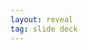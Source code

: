 ```yaml
---
layout: reveal
tag: slide deck
---
```

<!-- _class: lead invert 
<!-- _paginate: false 
# Empirism and experiment

* Rational decision making process
* Elements of experiment
* Guideline to meaningful results

![bg left:33%][experiment]
Note:
Objective:
    * rational decision-making should be based upon gathered data
    * experiments need: sponsor, group in charge, plan, definition of done, timebox
    * think and measure only what is important, adapt
Agenda:
    * aligned view on how do we make decisions
    * elements of experiment process
    * defining roles of sponsor and group in charge - purpose and responsibilities
    * defining plan - scope, DoD and timebox - 
    * analyze results: not only bussiness, also method and KPIs involved
    * if you don't measure it its not important for you


---
<!-- _class: lead 
<!-- _paginate: false 
# Rational decision making process

## What does it mean to act rational

Note: 



---
<!--![bg left:33%][]
## Elements of experiment

* Sponsor
* Well-defined goal
* Transparent procedure
* Feedback loop

Note: 
* Scientists - interested in results
* Thesis - defined goals
* Procedure
  + Record state before experiment
  + Making the actual change in the system
  + Record state after experiment
  + Analyze data
* Document and share results - look for feedback
* Inspect and Adapt experiment framework


---
<!--![bg left:33%][]
## Sponsor and group in charge

* Sponsor - Strongly interested person
* Group in charge - appropriate group of people with
  * all required skills
  * access to resources
  * spare time
  * strong motivation to do the work

<!--![bg left:33%][]
Note: 



---
<!-- _class: lead 
<!--![bg left:33%][]
## Smart goals and KPI

### What is the purpose of setting KPI

Note: 
    * What is the connection between goals and KPI?
    * Do we observe alignment between measurements and goals declared in our organization?
    * KPI is M (measurable) in SMART


---
<!--![bg left:33%][]
## Key Performance Indicator

* Not **every** indicator
* Tells about actual **performance**
* **Indicator** doesn't tell full story - ask for details
* Checked on regular basis

Note: 
    * We choose only few key qualities we focus on so we can agree on meaning and importance of chosen qualities to measure.
    * We must have believe we measure performance
      * How well are chosen qualities tell about performing on the job - adding value to product?
      * What change we would hope to observe if this KPI would get better by 35%?
      * What timeframe is suitable to capture results of given KPI?
    * Remeber "indicator" is not a "full score". To fully understand KPI value ask questions and clarify
      * What are some indicators that don't need clarifying and are ok on their own (without any asking for story)?
      * Problems risen with telling a story makes optimization easier
    * If KPI is setted up but left uncheck for longer time - ask why is that
      * Does that KPI really capture the essence of quality we want to measure?
      * Why is it not checked regularly? 
      * What do we do with "stray" KPI?


---
<!--![bg left:33%][]
<!-- _class: lead 
## Implementing change

### "Early feedback" 😈 vs Let it sit

Note: 
How much time does experiment need for it results to be adequate?

[bg fit][krol_julian]


---
<!-- _class: lead 
## Implementing change

### Observer effect

Note: 



---
<!-- _class: lead 
## Measure what matters

### and only that

Note: 



---

## Analyze gathered data
<!--![bg left:33%][]
Note: 



---

## Analyze method of gathering data
<!--![bg left:33%][]
Note: 



---
<!-- _class: lead 
<!-- _paginate: false 
# Purpose of experiment

## What is end goal of experimentation

---

# Purpose of experiment

* Test out thesis
* Share results

---

## Importance of sharing
<!--![bg left:33%][]
#### Our work and results

* Planned, Ongoing, Done
* What have we done
* Observations and lessons learned

#### Others work and results

* What they tried and why
* What methods were used
* What was the outcomes

Note: 



---

# Sources & further reading

[what is empirism]()

[experiment]: ../imgs/thisisengineering-raeng-kiVBdtYILQc-unsplash.jpg "Photo by ThisisEngineering RAEng on Unsplash https://unsplash.com/photos/kiVBdtYILQc"
[krol_julian]: https://i1.memy.pl/obrazki/2053349038_.jpg "https://memy.pl/mem_349038"
